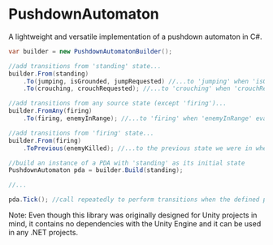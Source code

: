 # PushdownAutomaton
A lightweight and versatile implementation of a pushdown automaton in C#.

```c#
var builder = new PushdownAutomatonBuilder();

//add transitions from 'standing' state...
builder.From(standing)
    .To(jumping, isGrounded, jumpRequested) //...to 'jumping' when 'isGrounded' and 'jumpRequested' evaluate to true
    .To(crouching, crouchRequested); //...to 'crouching' when 'crouchRequested' evaluates to true

//add transitions from any source state (except 'firing')...
builder.FromAny(firing)
    .To(firing, enemyInRange); //...to 'firing' when 'enemyInRange' evaluates to true

//add transitions from 'firing' state...
builder.From(firing)
    .ToPrevious(enemyKilled); //...to the previous state we were in when 'enemyKilled' evaluates to true

//build an instance of a PDA with 'standing' as its initial state
PushdownAutomaton pda = builder.Build(standing);

//...

pda.Tick(); //call repeatedly to perform transitions when the defined predicates evaluate to true 
```

Note: Even though this library was originally designed for Unity projects in mind, it contains no dependencies with the Unity Engine and it can be used in any .NET projects.
